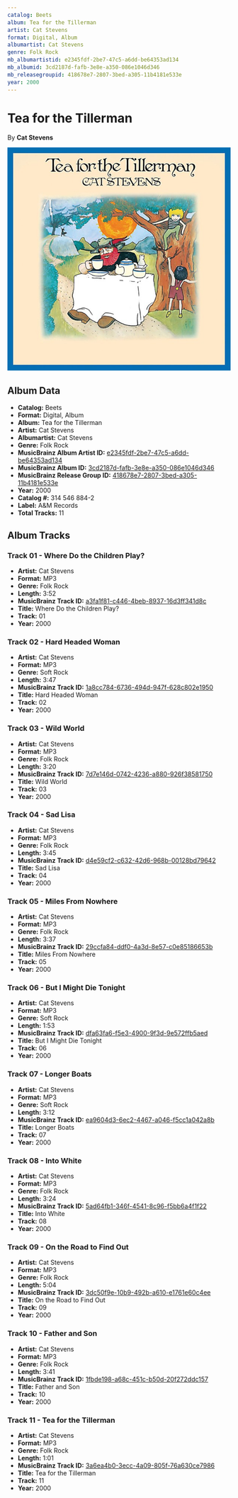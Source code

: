 ```yaml
---
catalog: Beets
album: Tea for the Tillerman
artist: Cat Stevens
format: Digital, Album
albumartist: Cat Stevens
genre: Folk Rock
mb_albumartistid: e2345fdf-2be7-47c5-a6dd-be64353ad134
mb_albumid: 3cd2187d-fafb-3e8e-a350-086e1046d346
mb_releasegroupid: 418678e7-2807-3bed-a305-11b4181e533e
year: 2000
---
```


# Tea for the Tillerman

By **Cat Stevens**

![](../../assets/beetscovers/Cat_Stevens-Tea_for_the_Tillerman.jpg)

## Album Data

- **Catalog:** Beets
- **Format:** Digital, Album
- **Album:** Tea for the Tillerman
- **Artist:** Cat Stevens
- **Albumartist:** Cat Stevens
- **Genre:** Folk Rock
- **MusicBrainz Album Artist ID:** [e2345fdf-2be7-47c5-a6dd-be64353ad134](https://musicbrainz.org/artist/e2345fdf-2be7-47c5-a6dd-be64353ad134)
- **MusicBrainz Album ID:** [3cd2187d-fafb-3e8e-a350-086e1046d346](https://musicbrainz.org/release/3cd2187d-fafb-3e8e-a350-086e1046d346)
- **MusicBrainz Release Group ID:** [418678e7-2807-3bed-a305-11b4181e533e](https://musicbrainz.org/release-group/418678e7-2807-3bed-a305-11b4181e533e)
- **Year:** 2000
- **Catalog #:** 314 546 884-2
- **Label:** A&M Records
- **Total Tracks:** 11

## Album Tracks

### Track 01 - Where Do the Children Play?

- **Artist:** Cat Stevens
- **Format:** MP3
- **Genre:** Folk Rock
- **Length:** 3:52
- **MusicBrainz Track ID:** [a3fa1f81-c446-4beb-8937-16d3ff341d8c](https://musicbrainz.org/recording/a3fa1f81-c446-4beb-8937-16d3ff341d8c)
- **Title:** Where Do the Children Play?
- **Track:** 01
- **Year:** 2000

### Track 02 - Hard Headed Woman

- **Artist:** Cat Stevens
- **Format:** MP3
- **Genre:** Soft Rock
- **Length:** 3:47
- **MusicBrainz Track ID:** [1a8cc784-6736-494d-947f-628c802e1950](https://musicbrainz.org/recording/1a8cc784-6736-494d-947f-628c802e1950)
- **Title:** Hard Headed Woman
- **Track:** 02
- **Year:** 2000

### Track 03 - Wild World

- **Artist:** Cat Stevens
- **Format:** MP3
- **Genre:** Folk Rock
- **Length:** 3:20
- **MusicBrainz Track ID:** [7d7e146d-0742-4236-a880-926f38581750](https://musicbrainz.org/recording/7d7e146d-0742-4236-a880-926f38581750)
- **Title:** Wild World
- **Track:** 03
- **Year:** 2000

### Track 04 - Sad Lisa

- **Artist:** Cat Stevens
- **Format:** MP3
- **Genre:** Folk Rock
- **Length:** 3:45
- **MusicBrainz Track ID:** [d4e59cf2-c632-42d6-968b-00128bd79642](https://musicbrainz.org/recording/d4e59cf2-c632-42d6-968b-00128bd79642)
- **Title:** Sad Lisa
- **Track:** 04
- **Year:** 2000

### Track 05 - Miles From Nowhere

- **Artist:** Cat Stevens
- **Format:** MP3
- **Genre:** Folk Rock
- **Length:** 3:37
- **MusicBrainz Track ID:** [29ccfa84-ddf0-4a3d-8e57-c0e85186653b](https://musicbrainz.org/recording/29ccfa84-ddf0-4a3d-8e57-c0e85186653b)
- **Title:** Miles From Nowhere
- **Track:** 05
- **Year:** 2000

### Track 06 - But I Might Die Tonight

- **Artist:** Cat Stevens
- **Format:** MP3
- **Genre:** Soft Rock
- **Length:** 1:53
- **MusicBrainz Track ID:** [dfa63fa6-f5e3-4900-9f3d-9e572ffb5aed](https://musicbrainz.org/recording/dfa63fa6-f5e3-4900-9f3d-9e572ffb5aed)
- **Title:** But I Might Die Tonight
- **Track:** 06
- **Year:** 2000

### Track 07 - Longer Boats

- **Artist:** Cat Stevens
- **Format:** MP3
- **Genre:** Soft Rock
- **Length:** 3:12
- **MusicBrainz Track ID:** [ea9604d3-6ec2-4467-a046-f5cc1a042a8b](https://musicbrainz.org/recording/ea9604d3-6ec2-4467-a046-f5cc1a042a8b)
- **Title:** Longer Boats
- **Track:** 07
- **Year:** 2000

### Track 08 - Into White

- **Artist:** Cat Stevens
- **Format:** MP3
- **Genre:** Folk Rock
- **Length:** 3:24
- **MusicBrainz Track ID:** [5ad64fb1-346f-4541-8c96-f5bb6a4f1f22](https://musicbrainz.org/recording/5ad64fb1-346f-4541-8c96-f5bb6a4f1f22)
- **Title:** Into White
- **Track:** 08
- **Year:** 2000

### Track 09 - On the Road to Find Out

- **Artist:** Cat Stevens
- **Format:** MP3
- **Genre:** Folk Rock
- **Length:** 5:04
- **MusicBrainz Track ID:** [3dc50f9e-10b9-492b-a610-e1761e60c4ee](https://musicbrainz.org/recording/3dc50f9e-10b9-492b-a610-e1761e60c4ee)
- **Title:** On the Road to Find Out
- **Track:** 09
- **Year:** 2000

### Track 10 - Father and Son

- **Artist:** Cat Stevens
- **Format:** MP3
- **Genre:** Folk Rock
- **Length:** 3:41
- **MusicBrainz Track ID:** [1fbde198-a68c-451c-b50d-20f272ddc157](https://musicbrainz.org/recording/1fbde198-a68c-451c-b50d-20f272ddc157)
- **Title:** Father and Son
- **Track:** 10
- **Year:** 2000

### Track 11 - Tea for the Tillerman

- **Artist:** Cat Stevens
- **Format:** MP3
- **Genre:** Folk Rock
- **Length:** 1:01
- **MusicBrainz Track ID:** [3a6ea4b0-3ecc-4a09-805f-76a630ce7986](https://musicbrainz.org/recording/3a6ea4b0-3ecc-4a09-805f-76a630ce7986)
- **Title:** Tea for the Tillerman
- **Track:** 11
- **Year:** 2000

